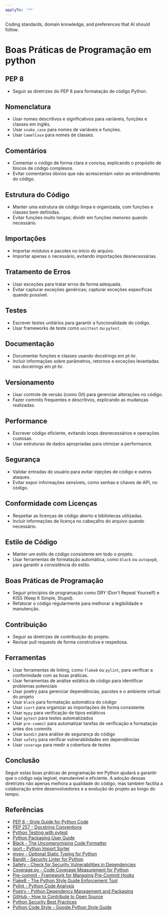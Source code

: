 ```yaml
---
applyTo: '**'
---
```

Coding standards, domain knowledge, and preferences that AI should follow.
# Boas Práticas de Programação em python
## PEP 8
- Seguir as diretrizes do PEP 8 para formatação de código Python.

## Nomenclatura
- Usar nomes descritivos e significativos para variáveis, funções e classes em inglês.
- Usar `snake_case` para nomes de variáveis e funções.
- Usar `CamelCase` para nomes de classes.

## Comentários
- Comentar o código de forma clara e concisa, explicando o propósito de blocos de código complexos.
- Evitar comentários óbvios que não acrescentam valor ao entendimento do código.

## Estrutura do Código
- Manter uma estrutura de código limpa e organizada, com funções e classes bem definidas.
- Evitar funções muito longas; dividir em funções menores quando necessário.

## Importações
- Importar módulos e pacotes no início do arquivo.
- Importar apenas o necessário, evitando importações desnecessárias.

## Tratamento de Erros
- Usar exceções para tratar erros de forma adequada.
- Evitar capturar exceções genéricas; capturar exceções específicas quando possível.

## Testes
- Escrever testes unitários para garantir a funcionalidade do código.
- Usar frameworks de teste como `unittest` ou `pytest`.


## Documentação
- Documentar funções e classes usando docstrings em pt-br.
- Incluir informações sobre parâmetros, retornos e exceções levantadas nas docstrings em pt-br.

## Versionamento
- Usar controle de versão (como Git) para gerenciar alterações no código.
- Fazer commits frequentes e descritivos, explicando as mudanças realizadas.

## Performance
- Escrever código eficiente, evitando loops desnecessários e operações custosas.
- Usar estruturas de dados apropriadas para otimizar a performance.

## Segurança
- Validar entradas do usuário para evitar injeções de código e outros ataques.
- Evitar expor informações sensíveis, como senhas e chaves de API, no código.

## Conformidade com Licenças
- Respeitar as licenças de código aberto e bibliotecas utilizadas.
- Incluir informações de licença no cabeçalho do arquivo quando necessário.

## Estilo de Código
- Manter um estilo de código consistente em todo o projeto.
- Usar ferramentas de formatação automática, como `black` ou `autopep8`, para garantir a consistência do estilo.

## Boas Práticas de Programação
- Seguir princípios de programação como DRY (Don't Repeat Yourself) e KISS (Keep It Simple, Stupid).
- Refatorar o código regularmente para melhorar a legibilidade e manutenção.

## Contribuição
- Seguir as diretrizes de contribuição do projeto.
- Revisar pull requests de forma construtiva e respeitosa.

## Ferramentas
- Usar ferramentas de linting, como `flake8` ou `pylint`, para verificar a conformidade com as boas práticas.
- Usar ferramentas de análise estática de código para identificar problemas potenciais
- Usar poetry para gerenciar dependências, pacotes e o ambiente virtual do projeto 
- Usar `black` para formatação automática do código
- Usar `isort` para organizar as importações de forma consistente
- Usar `mypy` para verificação de tipos estáticos
- Usar `pytest` para testes automatizados
- Usar `pre-commit` para automatizar tarefas de verificação e formatação antes dos commits
- Usar `bandit` para análise de segurança do código
- Usar `safety` para verificar vulnerabilidades em dependências
- Usar `coverage` para medir a cobertura de testes

## Conclusão
Seguir estas boas práticas de programação em Python ajudará a garantir que o código seja legível, manutenível e eficiente. A adoção dessas diretrizes não apenas melhora a qualidade do código, mas também facilita a colaboração entre desenvolvedores e a evolução do projeto ao longo do tempo.

## Referências
- [PEP 8 - Style Guide for Python Code](https://www.python.org/dev/peps/pep-0008/)
- [PEP 257 - Docstring Conventions](https://www.python.org/dev/peps/pep-0257/)
- [Python Testing with pytest](https://docs.pytest.org/en/stable/)
- [Python Packaging User Guide](https://packaging.python.org/)
- [Black - The Uncompromising Code Formatter](https://black.readthedocs.io/en/stable/)
- [isort - Python Import Sorter](https://pycqa.github.io/isort/)
- [mypy - Optional Static Typing for Python](https://mypy.readthedocs.io/en/stable/)
- [Bandit - Security Linter for Python](https://bandit.readthedocs.io/en/latest/)
- [Safety - Check for Security Vulnerabilities in Dependencies](https://pyup.io/safety/)
- [Coverage.py - Code Coverage Measurement for Python](https://coverage.readthedocs.io/en/stable/)
- [Pre-commit - Framework for Managing Pre-Commit Hooks](https://pre-commit.com/)
- [Flake8 - The Python Style Guide Enforcement Tool](https://flake8.pycqa.org/en/latest/)
- [Pylint - Python Code Analysis](https://pylint.pycqa.org/en/latest/)
- [Poetry - Python Dependency Management and Packaging](https://python-poetry.org/)
- [GitHub - How to Contribute to Open Source](https://opensource.guide/how-to-contribute/)
- [Python Security Best Practices](https://docs.python-guide.org/writing/security/)
- [Python Code Style - Google Python Style Guide](https://google.github.io/styleguide/pyguide.html)







